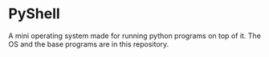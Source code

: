 # PyShell
A mini operating system made for running python programs on top of it. The OS and the base programs are in this repository.
